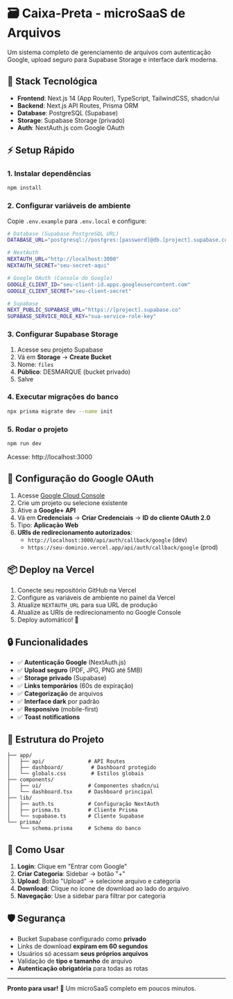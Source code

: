 # 🗃️ Caixa-Preta - microSaaS de Arquivos

Um sistema completo de gerenciamento de arquivos com autenticação Google, upload seguro para Supabase Storage e interface dark moderna.

## 🚀 Stack Tecnológica

- **Frontend**: Next.js 14 (App Router), TypeScript, TailwindCSS, shadcn/ui
- **Backend**: Next.js API Routes, Prisma ORM
- **Database**: PostgreSQL (Supabase)
- **Storage**: Supabase Storage (privado)
- **Auth**: NextAuth.js com Google OAuth

## ⚡ Setup Rápido

### 1. Instalar dependências
```bash
npm install
```

### 2. Configurar variáveis de ambiente
Copie `.env.example` para `.env.local` e configure:

```bash
# Database (Supabase PostgreSQL URL)
DATABASE_URL="postgresql://postgres:[password]@db.[project].supabase.co:5432/postgres"

# NextAuth
NEXTAUTH_URL="http://localhost:3000"
NEXTAUTH_SECRET="seu-secret-aqui"

# Google OAuth (Console do Google)
GOOGLE_CLIENT_ID="seu-client-id.apps.googleusercontent.com"
GOOGLE_CLIENT_SECRET="seu-client-secret"

# Supabase
NEXT_PUBLIC_SUPABASE_URL="https://[project].supabase.co"
SUPABASE_SERVICE_ROLE_KEY="sua-service-role-key"
```

### 3. Configurar Supabase Storage

1. Acesse seu projeto Supabase
2. Vá em **Storage** → **Create Bucket**
3. Nome: `files`
4. **Público**: DESMARQUE (bucket privado)
5. Salve

### 4. Executar migrações do banco
```bash
npx prisma migrate dev --name init
```

### 5. Rodar o projeto
```bash
npm run dev
```

Acesse: http://localhost:3000

## 🔧 Configuração do Google OAuth

1. Acesse [Google Cloud Console](https://console.cloud.google.com/)
2. Crie um projeto ou selecione existente
3. Ative a **Google+ API**
4. Vá em **Credenciais** → **Criar Credenciais** → **ID do cliente OAuth 2.0**
5. Tipo: **Aplicação Web**
6. **URIs de redirecionamento autorizados**:
   - `http://localhost:3000/api/auth/callback/google` (dev)
   - `https://seu-dominio.vercel.app/api/auth/callback/google` (prod)

## 📦 Deploy na Vercel

1. Conecte seu repositório GitHub na Vercel
2. Configure as variáveis de ambiente no painel da Vercel
3. Atualize `NEXTAUTH_URL` para sua URL de produção
4. Atualize as URIs de redirecionamento no Google Console
5. Deploy automático! 🎉

## 🔒 Funcionalidades

- ✅ **Autenticação Google** (NextAuth.js)
- ✅ **Upload seguro** (PDF, JPG, PNG até 5MB)
- ✅ **Storage privado** (Supabase)
- ✅ **Links temporários** (60s de expiração)
- ✅ **Categorização** de arquivos
- ✅ **Interface dark** por padrão
- ✅ **Responsivo** (mobile-first)
- ✅ **Toast notifications**

## 📁 Estrutura do Projeto

```
├── app/
│   ├── api/              # API Routes
│   ├── dashboard/         # Dashboard protegido
│   └── globals.css        # Estilos globais
├── components/
│   ├── ui/               # Componentes shadcn/ui
│   └── dashboard.tsx     # Dashboard principal
├── lib/
│   ├── auth.ts           # Configuração NextAuth
│   ├── prisma.ts         # Cliente Prisma
│   └── supabase.ts       # Cliente Supabase
└── prisma/
    └── schema.prisma     # Schema do banco
```

## 🎯 Como Usar

1. **Login**: Clique em "Entrar com Google"
2. **Criar Categoria**: Sidebar → botão "+"
3. **Upload**: Botão "Upload" → selecione arquivo e categoria
4. **Download**: Clique no ícone de download ao lado do arquivo
5. **Navegação**: Use a sidebar para filtrar por categoria

## 🛡️ Segurança

- Bucket Supabase configurado como **privado**
- Links de download **expiram em 60 segundos**
- Usuários só acessam **seus próprios arquivos**
- Validação de **tipo e tamanho** de arquivo
- **Autenticação obrigatória** para todas as rotas

---

**Pronto para usar!** 🚀 Um microSaaS completo em poucos minutos.